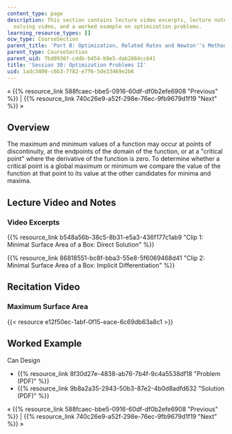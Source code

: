 ```yaml
---
content_type: page
description: This section contains lecture video excerpts, lecture notes, a problem
  solving video, and a worked example on optimization problems.
learning_resource_types: []
ocw_type: CourseSection
parent_title: 'Part B: Optimization, Related Rates and Newton''s Method'
parent_type: CourseSection
parent_uid: 7bd0936f-cddb-b454-b9e5-dab2884cc641
title: 'Session 30: Optimization Problems II'
uid: 1adc3400-c6b3-7f82-e7f6-5de33469e2b6
---
```


« {{% resource_link 588fcaec-bbe5-0916-60df-df0b2efe6908 "Previous" %}} | {{% resource_link 740c26e9-a52f-298e-76ec-9fb9679d1f19 "Next" %}} »

Overview
--------

The maximum and minimum values of a function may occur at points of discontinuity, at the endpoints of the domain of the function, or at a "critical point" where the derivative of the function is zero. To determine whether a critical point is a global maximum or minimum we compare the value of the function at that point to its value at the other candidates for minima and maxima.

Lecture Video and Notes
-----------------------

### Video Excerpts

{{% resource_link b548a56b-38c5-8b31-e5a3-436f177c1ab9 "Clip 1: Minimal Surface Area of a Box: Direct Solution" %}}

{{% resource_link 86818551-bc8f-bba3-55e8-5f6069468d41 "Clip 2: Minimal Surface Area of a Box: Implicit Differentiation" %}}

Recitation Video
----------------

### Maximum Surface Area

{{< resource e12f50ec-1abf-0f15-eace-6c69db63a8c1 >}}

Worked Example
--------------

Can Design

*   {{% resource_link 8f30d27e-4838-ab76-7b4f-9c4a5538df18 "Problem (PDF)" %}}
*   {{% resource_link 9b8a2a35-2943-50b3-87e2-4b0d8adfd632 "Solution (PDF)" %}}

« {{% resource_link 588fcaec-bbe5-0916-60df-df0b2efe6908 "Previous" %}} | {{% resource_link 740c26e9-a52f-298e-76ec-9fb9679d1f19 "Next" %}} »